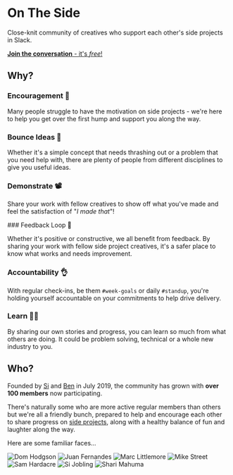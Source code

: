 # On The Side 

Close-knit community of creatives who support each other's side projects in Slack.

[**Join the conversation** - it's *free*!](https://join.slack.com/t/onthesideworkspace/shared_invite/enQtNzA0MTcyOTk4MzA2LWEzNjcxODIzM2I3ZjA0MWQ2YTI4YzcxZGMxNTkwNGI5ZGRkYWZmYWVmOTdmOTc3NmIyZjRmN2RmMjk1NTZlZGQ)

## Why?

### Encouragement 🙌

Many people struggle to have the motivation on side projects - we're here to help you get over the first hump and support you along the way.

### Bounce Ideas 💭

Whether it's a simple concept that needs thrashing out or a problem that you need help with, there are plenty of people from different disciplines to give you useful ideas.

### Demonstrate 📽

Share your work with fellow creatives to show off what you've made and feel the satisfaction of "_I made that_"!

### Feedback Loop 🔄

Whether it's positive or constructive, we all benefit from feedback. By sharing your work with fellow side project creatives, it's a safer place to know what works and needs improvement.

### Accountability 👌

With regular check-ins, be them `#week-goals` or daily `#standup`, you're holding yourself accountable on your commitments to help drive delivery.

### Learn 🧑‍🏫

By sharing our own stories and progress, you can learn so much from what others are doing. It could be problem solving, technical or a whole new industry to you.

## Who?

Founded by [Si](https://sijobling.com/) and [Ben](https://twitter.com/brussels) in July 2019, the community has grown with **over 100 members** now participating.

There's naturally some who are more active regular members than others but we're all a friendly bunch, prepared to help and encourage each other to share progress on [side projects](Projects), along with a healthy balance of fun and laughter along the way.

Here are some familiar faces…

![Dom Hodgson](https://ca.slack-edge.com/TKTLNP30D-UM41J7L5D-gf9b9d2edf4d-512)
![Juan Fernandes](https://ca.slack-edge.com/TKTLNP30D-UTE7UDCSH-ga1780be9a2c-512)
![Marc Littlemore](https://ca.slack-edge.com/TKTLNP30D-UQ5TDNEFM-g4b0d41741f2-512)
![Mike Street](https://ca.slack-edge.com/TKTLNP30D-U010WQXFR2P-gb4ee0784664-512)
![Sam Hardacre](https://ca.slack-edge.com/TKTLNP30D-ULB6A9CP7-gf372b3f6c7c-512)
![Si Jobling](https://ca.slack-edge.com/TKTLNP30D-UKG87FPRQ-1ae22eba176d-512)
![Shari Mahuma](https://ca.slack-edge.com/TKTLNP30D-U01477QERC6-69fb66faf05a-512)